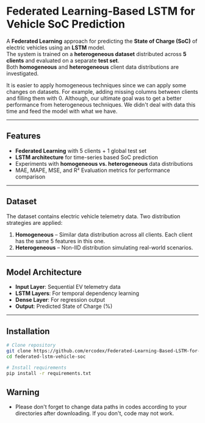 # Federated Learning-Based LSTM for Vehicle SoC Prediction

A **Federated Learning** approach for predicting the **State of Charge (SoC)** of electric vehicles using an **LSTM** model.  
The system is trained on a **heterogeneous dataset** distributed across **5 clients** and evaluated on a separate **test set**.  
Both **homogeneous** and **heterogeneous** client data distributions are investigated. 

It is easier to apply homogeneous techniques since we can apply some changes on datasets. For example, adding missing columns
between clients and filling them with 0. Although, our ultimate goal was to get a better performance from heterogeneous techniques. 
We didn't deal with data this time and feed the model with what we have.

---

## Features
- **Federated Learning** with 5 clients + 1 global test set
- **LSTM architecture** for time-series based SoC prediction
- Experiments with **homogeneous vs. heterogeneous** data distributions
- MAE, MAPE, MSE, and R² Evaluation metrics for performance comparison

---

## Dataset
The dataset contains electric vehicle telemetry data.
Two distribution strategies are applied:

1. **Homogeneous** – Similar data distribution across all clients. Each client has the same 5 features in this one.
2. **Heterogeneous** – Non-IID distribution simulating real-world scenarios.

---

## Model Architecture
- **Input Layer**: Sequential EV telemetry data
- **LSTM Layers**: For temporal dependency learning
- **Dense Layer**: For regression output
- **Output**: Predicted State of Charge (%)

---

## Installation
```bash
# Clone repository
git clone https://github.com/ercodex/Federated-Learning-Based-LSTM-for-Vehicle-SoC-Prediction.git
cd federated-lstm-vehicle-soc

# Install requirements
pip install -r requirements.txt
```

## Warning
- Please don't forget to change data paths in codes according to your directories after downloading. If you don't, code may not work.
